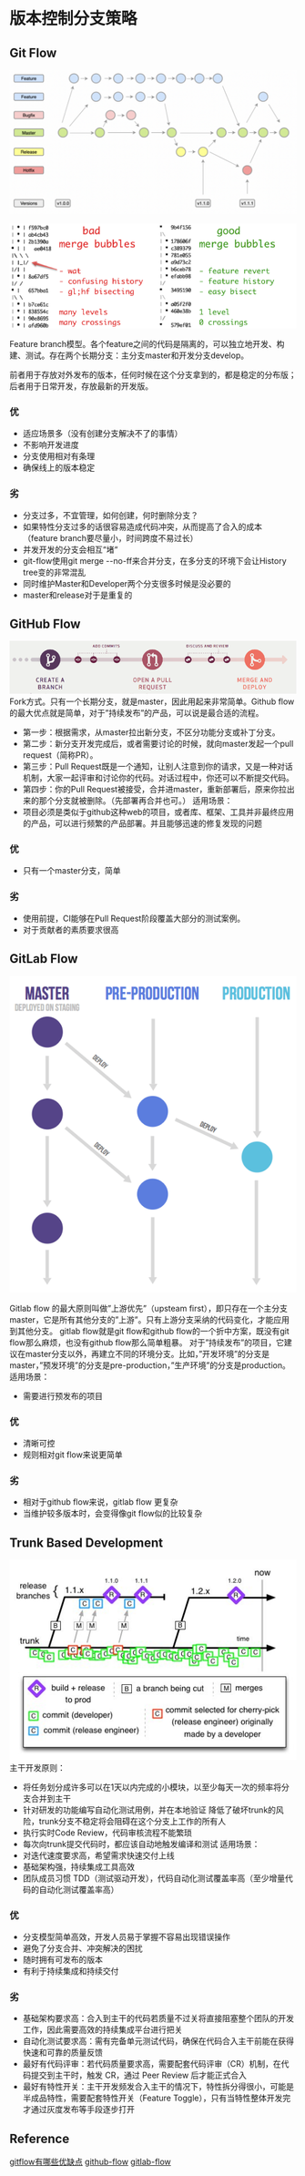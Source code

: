 <extoc></extoc>

# 版本控制分支策略

## Git Flow

![img](assets/gitFlow.png)

![historytree](assets/20210402173903153.png)

Feature branch模型。各个feature之间的代码是隔离的，可以独立地开发、构建、测试。存在两个长期分支：主分支master和开发分支develop。

前者用于存放对外发布的版本，任何时候在这个分支拿到的，都是稳定的分布版；
后者用于日常开发，存放最新的开发版。

### 优

- 适应场景多（没有创建分支解决不了的事情）
- 不影响开发进度
- 分支使用相对有条理
- 确保线上的版本稳定
### 劣
- 分支过多，不宜管理，如何创建，何时删除分支？
- 如果特性分支过多的话很容易造成代码冲突，从而提高了合入的成本（feature branch要尽量小，时间跨度不易过长）
- 并发开发的分支会相互“堵“
- git-flow使用git merge --no-ff来合并分支，在多分支的环境下会让History tree变的非常混乱
- 同时维护Master和Developer两个分支很多时候是没必要的
- master和release对于是重复的
## GitHub Flow
![githubFlow](assets/githubFlow.png)
Fork方式。只有一个长期分支，就是master，因此用起来非常简单。Github flow 的最大优点就是简单，对于”持续发布”的产品，可以说是最合适的流程。

- 第一步：根据需求，从master拉出新分支，不区分功能分支或补丁分支。
- 第二步：新分支开发完成后，或者需要讨论的时候，就向master发起一个pull request（简称PR）。
- 第三步：Pull Request既是一个通知，让别人注意到你的请求，又是一种对话机制，大家一起评审和讨论你的代码。对话过程中，你还可以不断提交代码。
- 第四步：你的Pull Request被接受，合并进master，重新部署后，原来你拉出来的那个分支就被删除。（先部署再合并也可。）
适用场景：
- 项目必须是类似于github这种web的项目，或者库、框架、工具并非最终应用的产品，可以进行频繁的产品部署。并且能够迅速的修复发现的问题
### 优
- 只有一个master分支，简单
### 劣
- 使用前提，CI能够在Pull Request阶段覆盖大部分的测试案例。
- 对于贡献者的素质要求很高
## GitLab Flow
![gitlabFlow](assets/gitlabFlow.png)

Gitlab flow 的最大原则叫做”上游优先”（upsteam first），即只存在一个主分支master，它是所有其他分支的”上游”。只有上游分支采纳的代码变化，才能应用到其他分支。
gitlab flow就是git flow和github flow的一个折中方案，既没有git flow那么麻烦，也没有github flow那么简单粗暴。
对于”持续发布”的项目，它建议在master分支以外，再建立不同的环境分支。比如，”开发环境”的分支是master，”预发环境”的分支是pre-production，”生产环境”的分支是production。
适用场景：

- 需要进行预发布的项目
### 优
- 清晰可控
- 规则相对git flow来说更简单
### 劣
- 相对于github flow来说，gitlab flow 更复杂
- 当维护较多版本时，会变得像git flow似的比较复杂
## Trunk Based Development
![Trunk Based Development](assets/TrunkBased.png)
主干开发原则：

- 将任务划分成许多可以在1天以内完成的小模块，以至少每天一次的频率将分支合并到主干
- 针对研发的功能编写自动化测试用例，并在本地验证
  降低了破坏trunk的风险，trunk分支不稳定将会阻碍在这个分支上工作的所有人
- 执行实时Code Review，代码审核流程不能繁琐
- 每次向trunk提交代码时，都应该自动地触发编译和测试
适用场景：
- 对迭代速度要求高，希望需求快速交付上线
- 基础架构强，持续集成工具高效
- 团队成员习惯 TDD（测试驱动开发），代码自动化测试覆盖率高（至少增量代码的自动化测试覆盖率高）
### 优
- 分支模型简单高效，开发人员易于掌握不容易出现错误操作
- 避免了分支合并、冲突解决的困扰
- 随时拥有可发布的版本
- 有利于持续集成和持续交付
### 劣
- 基础架构要求高：合入到主干的代码若质量不过关将直接阻塞整个团队的开发工作，因此需要高效的持续集成平台进行把关
- 自动化测试要求高：需有完备单元测试代码，确保在代码合入主干前能在获得快速和可靠的质量反馈
- 最好有代码评审：若代码质量要求高，需要配套代码评审（CR）机制，在代码提交到主干时，触发 CR，通过 Peer Review 后才能正式合入
- 最好有特性开关：主干开发频发合入主干的情况下，特性拆分得很小，可能是半成品特性，需要配套特性开关（Feature Toggle），只有当特性整体开发完才通过灰度发布等手段逐步打开

## Reference
[gitflow有哪些优缺点](https://icode.best/i/35800039709780)
[github-flow](https://docs.github.com/en/get-started/quickstart/github-flow)
[gitlab-flow](https://github.com/jadsonjs/gitlab-flow)